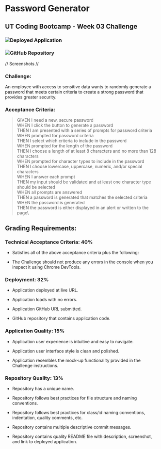 # Password Generator
## UT Coding Bootcamp - Week 03 Challenge
### ![Deployed Application](https://sarah-safarzadeh.github.io/Password-Generator/)
### ![GitHub Repository](https://github.com/Sarah-Safarzadeh/Password-Generator)
// Screenshots //
### Challenge:
An employee with access to sensitive data wants to randomly generate a password that meets certain criteria to create a strong password that provides greater security.
### Acceptance Criteria:
>GIVEN I need a new, secure password\
>WHEN I click the button to generate a password\
>THEN I am presented with a series of prompts for password criteria\
>WHEN prompted for password criteria\
>THEN I select which criteria to include in the password\
>WHEN prompted for the length of the password\
>THEN I choose a length of at least 8 characters and no more than 128 characters\
>WHEN prompted for character types to include in the password\
>THEN I choose lowercase, uppercase, numeric, and/or special characters\
>WHEN I answer each prompt\
>THEN my input should be validated and at least one character type should be selected\
>WHEN all prompts are answered\
>THEN a password is generated that matches the selected criteria\
>WHEN the password is generated\
>THEN the password is either displayed in an alert or written to the page\
## Grading Requirements:
### Technical Acceptance Criteria: 40%

* Satisfies all of the above acceptance criteria plus the following:

* The Challenge should not produce any errors in the console when you inspect it using Chrome DevTools.

### Deployment: 32%
* Application deployed at live URL.

* Application loads with no errors.

* Application GitHub URL submitted.

* GitHub repository that contains application code.

### Application Quality: 15%
* Application user experience is intuitive and easy to navigate.

* Application user interface style is clean and polished.

* Application resembles the mock-up functionality provided in the Challenge instructions.

### Repository Quality: 13%
* Repository has a unique name.

* Repository follows best practices for file structure and naming conventions.

* Repository follows best practices for class/id naming conventions, indentation, quality comments, etc.

* Repository contains multiple descriptive commit messages.

* Repository contains quality README file with description, screenshot, and link to deployed application.